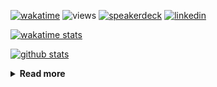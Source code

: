 [![wakatime](https://wakatime.com/badge/user/ddf27f94-292a-4343-b7eb-1143a4c6cf87.svg)](https://wakatime.com/@ddf27f94-292a-4343-b7eb-1143a4c6cf87)
![views](https://komarev.com/ghpvc/?username=chck&color=blueviolet)
[![speakerdeck](https://img.shields.io/badge/Speaker_Deck-chck-8a2be2?style=flat-square&logo=speaker-deck)](https://speakerdeck.com/chck)
[![linkedin](https://img.shields.io/badge/LinkedIn-chck-8a2be2?style=flat-square&logo=linkedin)](https://www.linkedin.com/in/chck/)

[![wakatime stats](https://github-readme-stats-nine-umber-51.vercel.app/api/wakatime?username=chck&layout=compact&count_private=true&hide_title=true&hide=Other&theme=buefy&langs_count=14)](https://wakatime.com/@chck?rank=me)

[![github stats](https://github-readme-stats-nine-umber-51.vercel.app/api?username=chck&count_private=true&show_icons=true&hide_title=true&theme=buefy)](https://github.com/anuraghazra/github-readme-stats)

<details>
  <summary><b>Read more</b></summary>
  <br>

  <!--START_SECTION:waka-->
**🐱 My GitHub Data** 

> 📦 133.1 kB Used in GitHub's Storage 
 > 
> 🏆 779 Contributions in the Year 2025
 > 
> 💼 Opted to Hire
 > 
> 📜 133 Public Repositories 
 > 
> 🔑 24 Private Repositories 
 > 
**I'm a Night 🦉** 

```text
🌞 Morning                1719 commits        █████░░░░░░░░░░░░░░░░░░░░   19.17 % 
🌆 Daytime                2663 commits        ███████░░░░░░░░░░░░░░░░░░   29.69 % 
🌃 Evening                2410 commits        ███████░░░░░░░░░░░░░░░░░░   26.87 % 
🌙 Night                  2177 commits        ██████░░░░░░░░░░░░░░░░░░░   24.27 % 
```
📅 **I'm Most Productive on Thursday** 

```text
Monday                   1508 commits        ████░░░░░░░░░░░░░░░░░░░░░   16.81 % 
Tuesday                  1559 commits        ████░░░░░░░░░░░░░░░░░░░░░   17.38 % 
Wednesday                1732 commits        █████░░░░░░░░░░░░░░░░░░░░   19.31 % 
Thursday                 1933 commits        █████░░░░░░░░░░░░░░░░░░░░   21.55 % 
Friday                   974 commits         ███░░░░░░░░░░░░░░░░░░░░░░   10.86 % 
Saturday                 533 commits         █░░░░░░░░░░░░░░░░░░░░░░░░   05.94 % 
Sunday                   730 commits         ██░░░░░░░░░░░░░░░░░░░░░░░   08.14 % 
```


📊 **This Week I Spent My Time On** 

```text
💬 Programming Languages: 
Other                    19 hrs 37 mins      ██████████████████░░░░░░░   72.23 % 
Python                   3 hrs 37 mins       ███░░░░░░░░░░░░░░░░░░░░░░   13.37 % 
Markdown                 1 hr 28 mins        █░░░░░░░░░░░░░░░░░░░░░░░░   05.43 % 
Docker                   52 mins             █░░░░░░░░░░░░░░░░░░░░░░░░   03.23 % 
Terraform                36 mins             █░░░░░░░░░░░░░░░░░░░░░░░░   02.26 % 

🔥 Editors: 
Chrome                   24 hrs 16 mins      ██████████████████████░░░   89.41 % 
PyCharm                  2 hrs 20 mins       ██░░░░░░░░░░░░░░░░░░░░░░░   08.61 % 
Neovim                   17 mins             ░░░░░░░░░░░░░░░░░░░░░░░░░   01.06 % 
RustRover                13 mins             ░░░░░░░░░░░░░░░░░░░░░░░░░   00.86 % 
Zed                      1 min               ░░░░░░░░░░░░░░░░░░░░░░░░░   00.07 % 
```

**I Mostly Code in Python** 

```text
Python                   47 repos            ████████░░░░░░░░░░░░░░░░░   33.57 % 
Jupyter Notebook         19 repos            ███░░░░░░░░░░░░░░░░░░░░░░   13.57 % 
Ruby                     11 repos            ██░░░░░░░░░░░░░░░░░░░░░░░   07.86 % 
HCL                      6 repos             █░░░░░░░░░░░░░░░░░░░░░░░░   04.29 % 
TypeScript               6 repos             █░░░░░░░░░░░░░░░░░░░░░░░░   04.29 % 
```



**Timeline**

![Lines of Code chart](https://raw.githubusercontent.com/chck/chck/main/assets/bar_graph.png)


 Last Updated on 2025-09-18 01:59 UTC
<!--END_SECTION:waka-->
</details>

